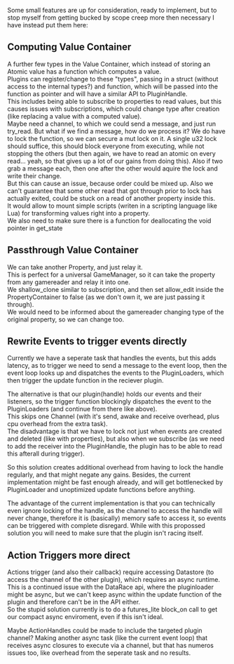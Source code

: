 Some small features are up for consideration, ready to implement,
but to stop myself from getting bucked by scope creep more then necessary I have instead put them here:  
  
## Computing Value Container
A further few types in the Value Container, which instead of storing an Atomic value has a function which computes a value.  
Plugins can register/change to these "types", passing in a struct (without access to the internal types?) and function,
which will be passed into the function as pointer and will have a similar API to PluginHandle.  
This includes being able to subscribe to properties to read values, but this causes issues with subscriptions, which could change type after creation (like replacing a value with a computed value).  
Maybe need a channel, to which we could send a message, and just run try_read. But what if we find a message, how do we process it?
We do have to lock the function, so we can secure a mut lock on it. A single u32 lock should suffice, this should block everyone from executing,
while not stopping the others (but then again, we have to read an atomic on every read... yeah, so that gives up a lot of our gains from doing this).
Also if two grab a message each, then one after the other would aquire the lock and write their change.  
But this can cause an issue, because order could be mixed up. Also we can't guarantee that some other read that got through prior to lock has actually exited, could be stuck on a read of another property inside this.  
It would allow to mount simple scripts (writen in a scripting language like Lua) for transforming values right into a property.  
We also need to make sure there is a function for deallocating the void pointer in get_state

## Passthrough Value Container
We can take another Property, and just relay it.  
This is perfect for a universal GameManager, so it can take the property from any gamereader and relay it into one.  
We shallow_clone similar to subscription, and then set allow_edit inside the PropertyContainer to false (as we don't own it, we are just passing it through).  
We would need to be informed about the gamereader changing type of the original property, so we can change too.  

## Rewrite Events to trigger events directly
Currently we have a seperate task that handles the events, but this adds latency, as to trigger we need to send a message to the event loop,
then the event loop looks up and dispatches the events to the PluginLoaders, which then trigger the update function in the reciever plugin.  
  
The alternative is that our plugin(handle) holds our events and their listeners, so the trigger function blockingly dispatches
the event to the PluginLoaders (and continue from there like above).  
This skips one Channel (with it's send, awake and receive overhead, plus cpu overhead from the extra task).  
The disadvantage is that we have to lock not just when events are created and deleted (like with properties), but also when we subscribe
(as we need to add the receiver into the PluginHandle, the plugin has to be able to read this afterall during trigger).  
  
So this solution creates additional overhead from having to lock the handle regularly, and that might negate any gains.
Besides, the current implementation might be fast enough already, and will get
bottlenecked by PluginLoader and unoptimized update functions before anything.  
  
The advantage of the current implementation is that you can technically even ignore locking of the handle, as the channel to access the handle will never change,
therefore it is (basically) memory safe to access it, so events can be triggered with complete disregard.
While with this propossed solution you will need to make sure that the plugin isn't racing itself.  

## Action Triggers more direct
Actions trigger (and also their callback) require accessing Datastore (to access the channel of the other plugin), which requires an async runtime.
This is a continued issue with the DataRace api, where the pluginloader might be async, but we can't keep async within the update function of the plugin 
and therefore can't be in the API either.  
So the stupid solution currently is to do a futures_lite block_on call to get our compact async enviroment, even if this isn't ideal.  
  
Maybe ActionHandles could be made to include the targeted plugin channel? 
Making another async task (like the current event loop) that receives async closures to execute via a channel, but that has numeros issues too,
like overhead from the seperate task and no results.
